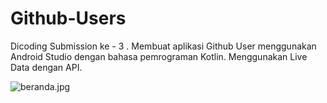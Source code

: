 # Github-Users
Dicoding Submission ke - 3 . Membuat aplikasi Github User menggunakan Android Studio dengan bahasa pemrograman Kotlin. Menggunakan Live Data dengan API.


![beranda.jpg]({dokumentasi/beranda.jpg})


